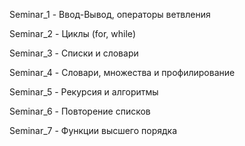 Seminar_1  - Ввод-Вывод, операторы ветвления

Seminar_2  - Циклы (for, while)

Seminar_3  - Списки и словари

Seminar_4  - Словари, множества и профилирование

Seminar_5  - Рекурсия и алгоритмы

Seminar_6  - Повторение списков

Seminar_7  - Функции высшего порядка
